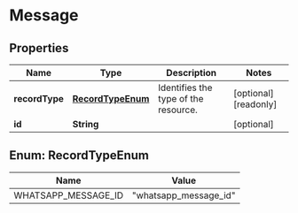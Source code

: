 

# Message



## Properties

| Name | Type | Description | Notes |
|------------ | ------------- | ------------- | -------------|
|**recordType** | [**RecordTypeEnum**](#RecordTypeEnum) | Identifies the type of the resource. |  [optional] [readonly] |
|**id** | **String** |  |  [optional] |



## Enum: RecordTypeEnum

| Name | Value |
|---- | -----|
| WHATSAPP_MESSAGE_ID | &quot;whatsapp_message_id&quot; |



